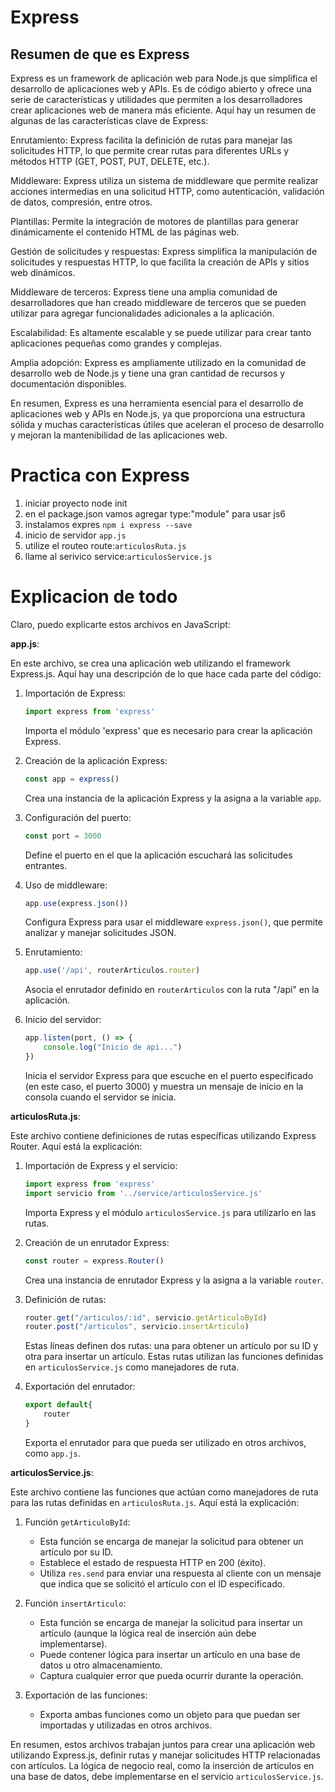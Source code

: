 <h1>Express</h1>

<h2>Resumen de que es Express</h2>
Express es un framework de aplicación web para Node.js que simplifica el desarrollo de aplicaciones web y APIs. Es de código abierto y ofrece una serie de características y utilidades que permiten a los desarrolladores crear aplicaciones web de manera más eficiente. Aquí hay un resumen de algunas de las características clave de Express:

Enrutamiento: Express facilita la definición de rutas para manejar las solicitudes HTTP, lo que permite crear rutas para diferentes URLs y métodos HTTP (GET, POST, PUT, DELETE, etc.).

Middleware: Express utiliza un sistema de middleware que permite realizar acciones intermedias en una solicitud HTTP, como autenticación, validación de datos, compresión, entre otros.

Plantillas: Permite la integración de motores de plantillas para generar dinámicamente el contenido HTML de las páginas web.

Gestión de solicitudes y respuestas: Express simplifica la manipulación de solicitudes y respuestas HTTP, lo que facilita la creación de APIs y sitios web dinámicos.

Middleware de terceros: Express tiene una amplia comunidad de desarrolladores que han creado middleware de terceros que se pueden utilizar para agregar funcionalidades adicionales a la aplicación.

Escalabilidad: Es altamente escalable y se puede utilizar para crear tanto aplicaciones pequeñas como grandes y complejas.

Amplia adopción: Express es ampliamente utilizado en la comunidad de desarrollo web de Node.js y tiene una gran cantidad de recursos y documentación disponibles.

En resumen, Express es una herramienta esencial para el desarrollo de aplicaciones web y APIs en Node.js, ya que proporciona una estructura sólida y muchas características útiles que aceleran el proceso de desarrollo y mejoran la mantenibilidad de las aplicaciones web.

<h1>Practica con Express</h1>


1. iniciar proyecto node init
2. en el package.json vamos agregar type:"module" para usar js6
3. instalamos expres ```npm i express --save```
4. inicio de servidor ```app.js```
5. utilize el routeo route:```articulosRuta.js```
6. llame al serivico service:```articulosService.js```


<h1>Explicacion de todo</h1>
Claro, puedo explicarte estos archivos en JavaScript:

**app.js**:

En este archivo, se crea una aplicación web utilizando el framework Express.js. Aquí hay una descripción de lo que hace cada parte del código:

1. Importación de Express:
   ```javascript
   import express from 'express'
   ```
   Importa el módulo 'express' que es necesario para crear la aplicación Express.

2. Creación de la aplicación Express:
   ```javascript
   const app = express()
   ```
   Crea una instancia de la aplicación Express y la asigna a la variable `app`.

3. Configuración del puerto:
   ```javascript
   const port = 3000
   ```
   Define el puerto en el que la aplicación escuchará las solicitudes entrantes.

4. Uso de middleware:
   ```javascript
   app.use(express.json())
   ```
   Configura Express para usar el middleware `express.json()`, que permite analizar y manejar solicitudes JSON.

5. Enrutamiento:
   ```javascript
   app.use('/api', routerArticulos.router)
   ```
   Asocia el enrutador definido en `routerArticulos` con la ruta "/api" en la aplicación.

6. Inicio del servidor:
   ```javascript
   app.listen(port, () => {
       console.log("Inicio de api...")
   })
   ```
   Inicia el servidor Express para que escuche en el puerto especificado (en este caso, el puerto 3000) y muestra un mensaje de inicio en la consola cuando el servidor se inicia.

**articulosRuta.js**:

Este archivo contiene definiciones de rutas específicas utilizando Express Router. Aquí está la explicación:

1. Importación de Express y el servicio:
   ```javascript
   import express from 'express'
   import servicio from '../service/articulosService.js'
   ```
   Importa Express y el módulo `articulosService.js` para utilizarlo en las rutas.

2. Creación de un enrutador Express:
   ```javascript
   const router = express.Router()
   ```
   Crea una instancia de enrutador Express y la asigna a la variable `router`.

3. Definición de rutas:
   ```javascript
   router.get("/articulos/:id", servicio.getArticuloById)
   router.post("/articulos", servicio.insertArticulo)
   ```
   Estas líneas definen dos rutas: una para obtener un artículo por su ID y otra para insertar un artículo. Estas rutas utilizan las funciones definidas en `articulosService.js` como manejadores de ruta.

4. Exportación del enrutador:
   ```javascript
   export default{
       router
   }
   ```
   Exporta el enrutador para que pueda ser utilizado en otros archivos, como `app.js`.

**articulosService.js**:

Este archivo contiene las funciones que actúan como manejadores de ruta para las rutas definidas en `articulosRuta.js`. Aquí está la explicación:

1. Función `getArticuloById`:
   - Esta función se encarga de manejar la solicitud para obtener un artículo por su ID.
   - Establece el estado de respuesta HTTP en 200 (éxito).
   - Utiliza `res.send` para enviar una respuesta al cliente con un mensaje que indica que se solicitó el artículo con el ID especificado.

2. Función `insertArticulo`:
   - Esta función se encarga de manejar la solicitud para insertar un artículo (aunque la lógica real de inserción aún debe implementarse).
   - Puede contener lógica para insertar un artículo en una base de datos u otro almacenamiento.
   - Captura cualquier error que pueda ocurrir durante la operación.

3. Exportación de las funciones:
   - Exporta ambas funciones como un objeto para que puedan ser importadas y utilizadas en otros archivos.

En resumen, estos archivos trabajan juntos para crear una aplicación web utilizando Express.js, definir rutas y manejar solicitudes HTTP relacionadas con artículos. La lógica de negocio real, como la inserción de artículos en una base de datos, debe implementarse en el servicio `articulosService.js`.